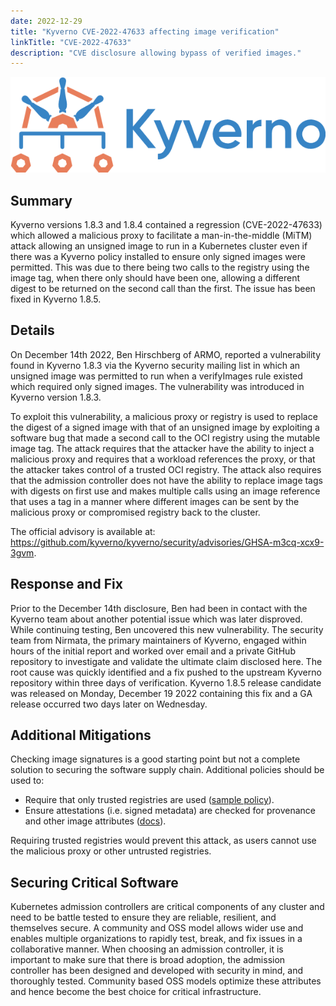 ```yaml
---
date: 2022-12-29
title: "Kyverno CVE-2022-47633 affecting image verification"
linkTitle: "CVE-2022-47633"
description: "CVE disclosure allowing bypass of verified images."
---
```


![kyverno](kyverno-horizontal.png)

## Summary

Kyverno versions 1.8.3 and 1.8.4 contained a regression (CVE-2022-47633) which allowed a malicious proxy to facilitate a man-in-the-middle (MiTM) attack allowing an unsigned image to run in a Kubernetes cluster even if there was a Kyverno policy installed to ensure only signed images were permitted. This was due to there being two calls to the registry using the image tag, when there only should have been one, allowing a different digest to be returned on the second call than the first. The issue has been fixed in Kyverno 1.8.5.

## Details

On December 14th 2022, Ben Hirschberg of ARMO, reported a vulnerability found in Kyverno 1.8.3 via the Kyverno security mailing list in which an unsigned image was permitted to run when a verifyImages rule existed which required only signed images. The vulnerability was introduced in Kyverno version 1.8.3. 

To exploit this vulnerability, a malicious proxy or registry is used to replace the digest of a signed image with that of an unsigned image by exploiting a software bug that made a second call to the OCI registry using the mutable image tag. The attack requires that the attacker have the ability to inject a malicious proxy and requires that a workload references the proxy, or that the attacker takes control of a trusted OCI registry. The attack also requires that the admission controller does not have the ability to replace image tags with digests on first use and makes multiple calls using an image reference that uses a tag in a manner where different images can be sent by the malicious proxy or compromised registry back to the cluster.

The official advisory is available at: https://github.com/kyverno/kyverno/security/advisories/GHSA-m3cq-xcx9-3gvm.

## Response and Fix

Prior to the December 14th disclosure, Ben had been in contact with the Kyverno team about another potential issue which was later disproved. While continuing testing, Ben uncovered this new vulnerability. The security team from Nirmata, the primary maintainers of Kyverno, engaged within hours of the initial report and worked over email and a private GitHub repository to investigate and validate the ultimate claim disclosed here. The root cause was quickly identified and a fix pushed to the upstream Kyverno repository within three days of verification. Kyverno 1.8.5 release candidate was released on Monday, December 19 2022 containing this fix and a GA release occurred two days later on Wednesday.

## Additional Mitigations

Checking image signatures is a good starting point but not a complete solution to securing the software supply chain. Additional policies should be used to:

* Require that only trusted registries are used ([sample policy](/policies/best-practices/restrict_image_registries/restrict_image_registries/)).
* Ensure attestations (i.e. signed metadata) are checked for provenance and other image attributes ([docs](../../../docs/writing-policies/verify-images/sigstore/_index.md#verifying-image-attestations)).

Requiring trusted registries would prevent this attack, as users cannot use the malicious proxy or other untrusted registries.

## Securing Critical Software

Kubernetes admission controllers are critical components of any cluster and need to be battle tested to ensure they are reliable, resilient, and themselves secure. A community and OSS model allows wider use and enables multiple organizations to rapidly test, break, and fix issues in a collaborative manner. When choosing an admission controller, it is important to make sure that there is broad adoption, the admission controller has been designed and developed with security in mind, and thoroughly tested. Community based OSS models optimize these attributes and hence become the best choice for critical infrastructure.
